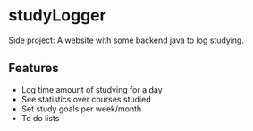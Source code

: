 # studyLogger
Side project:
A website with some backend java to log studying. 

## Features
 - Log time amount of studying for a day
 - See statistics over courses studied
 - Set study goals per week/month
 - To do lists
